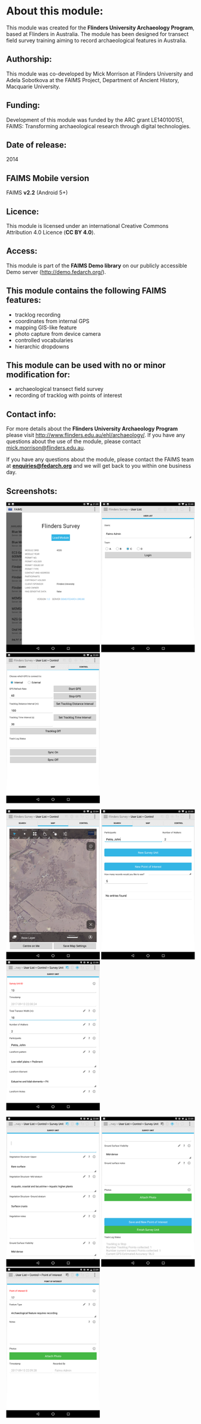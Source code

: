 # About this module:
This module was created for the **Flinders University Archaeology Program**, based at Flinders in Australia. The module has been designed for transect field survey training aiming to record archaeological features in Australia.

## Authorship:
This module was co-developed by Mick Morrison at Flinders University and Adela Sobotkova at the FAIMS Project, Department of Ancient History, Macquarie University.

## Funding:
Development of this module was funded by the ARC grant LE140100151, FAIMS: Transforming archaeological research through digital technologies.


## Date of release:
2014 

## FAIMS Mobile version
FAIMS **v2.2** (Android 5+)

## Licence:
This module is licensed under an international Creative Commons Attribution 4.0 Licence (**CC BY 4.0**).

## Access:
This module is part of the **FAIMS Demo library** on our publicly accessible Demo server (http://demo.fedarch.org/). 

## This module contains the following FAIMS features:
* tracklog recording
* coordinates from internal GPS
* mapping GIS-like feature
* photo capture from device camera
* controlled vocabularies
* hierarchic dropdowns

## This module can be used with no or minor modification for:
* archaeological transect field survey
* recording of tracklog with points of interest

## Contact info:
For more details about the **Flinders University Archaeology Program** please visit http://www.flinders.edu.au/ehl/archaeology/. If you have any questions about the use of the module, please contact mick.morrison@flinders.edu.au.

If you have any questions about the module, please contact the FAIMS team at **enquiries@fedarch.org** and we will get back to you within one business day.

## Screenshots:

<p align="left">
  <img src="https://github.com/FAIMS/Flinders-Survey/blob/master/screenshots/Screenshot_20170913-215950.png" width="250"/>
  <img src="https://github.com/FAIMS/Flinders-Survey/blob/master/screenshots/Screenshot_20170913-220031.png" width="250"/>
  <img src="https://github.com/FAIMS/Flinders-Survey/blob/master/screenshots/Screenshot_20170913-220341.png" width="250"/>
</p>

<p align="left">
  <img src="https://github.com/FAIMS/Flinders-Survey/blob/master/screenshots/Screenshot_20170913-220424.png" width="250"/>
  <img src="https://github.com/FAIMS/Flinders-Survey/blob/master/screenshots/Screenshot_20170913-220502.png" width="250"/>
  <img src="https://github.com/FAIMS/Flinders-Survey/blob/master/screenshots/Screenshot_20170913-220840.png" width="250"/>
</p>

<p align="left">
  <img src="https://github.com/FAIMS/Flinders-Survey/blob/master/screenshots/Screenshot_20170913-220856.png" width="250"/>
  <img src="https://github.com/FAIMS/Flinders-Survey/blob/master/screenshots/Screenshot_20170913-220916.png" width="250"/>
  <img src="https://github.com/FAIMS/Flinders-Survey/blob/master/screenshots/Screenshot_20170913-220938.png" width="250"/>
</p>

